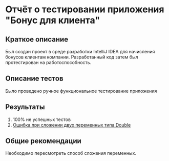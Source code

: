 # Отчёт о тестировании приложения "Бонус для клиента"

## Краткое описание

Был создан проект в среде разработки IntelliJ IDEA для начисления бонусов клиентам компании. Разработанный код затем был протестирован на работоспособность.

## Описание тестов

Было проведено ручное функциональное тестирование приложения

## Результаты

1. 100% не успешных тестов
2. [Ошибка при сложении двух переменных типа Double](https://github.com/lord6498/java_hw_2.2/issues/1)

## Общие рекомендации

Необходимо пересмотреть способ сложения переменных.
